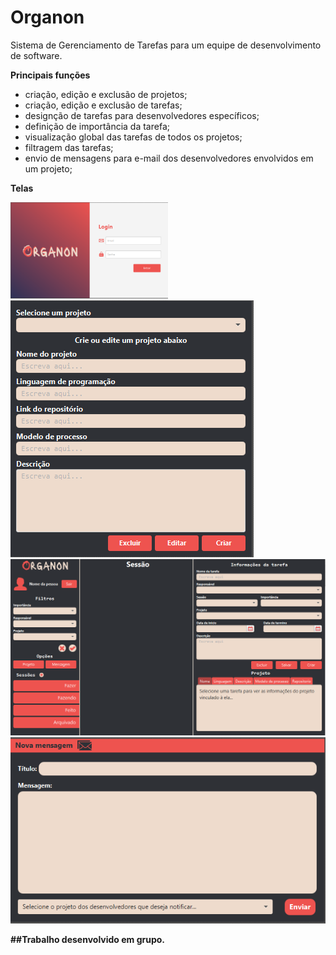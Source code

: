 # Organon
Sistema de Gerenciamento de Tarefas para um equipe de desenvolvimento de software.

**Principais funções**
 - criação, edição e exclusão de projetos;
 - criação, edição e exclusão de tarefas;
 - designção de tarefas para desenvolvedores específicos; 
 - definição de importância da tarefa;
 - visualização global das tarefas de todos os projetos;
 - filtragem das tarefas;
 - envio de mensagens para e-mail dos desenvolvedores envolvidos em um projeto;

<p align='center'>
 
  <b>Telas<b>   
   
  <img width="50%" src="https://github.com/Henrique-BL/Organon/blob/main/telas/TelaLogin.png" alt="Tela Login">
  <img src="https://github.com/Henrique-BL/Organon/blob/main/telas/TelaProjeto.png" alt="Tela Projeto">
  <img src="https://github.com/Henrique-BL/Organon/blob/main/telas/TelaMainBoard.png" alt="Tela MainBoard">
  <img src="https://github.com/Henrique-BL/Organon/blob/main/telas/TelaMensagem.png" alt="Tela Mensagem">
  
</p>
##Trabalho desenvolvido em grupo.
